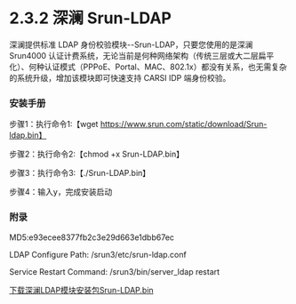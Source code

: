 # 2.3.2 深澜 Srun-LDAP

深澜提供标准 LDAP 身份校验模块--Srun-LDAP，只要您使用的是深澜 Srun4000 认证计费系统，无论当前是何种网络架构（传统三层或大二层扁平化）、何种认证模式（PPPoE、Portal、MAC、802.1x）都没有关系，也无需复杂的系统升级，增加该模块即可快速支持 CARSI IDP 端身份校验。

### 安装手册

步骤1：执行命令1:【wget https://www.srun.com/static/download/Srun-ldap.bin】

步骤2：执行命令2:【chmod +x Srun-LDAP.bin】

步骤3：执行命令3:【./Srun-LDAP.bin】

步骤4：输入y，完成安装启动

### 附录
MD5:e93ecee8377fb2c3e29d663e1dbb67ec

LDAP Configure Path: /srun3/etc/srun-ldap.conf

Service Restart Command: /srun3/bin/server_ldap restart

[下载深澜LDAP模块安装包Srun-LDAP.bin](https://www.srun.com/static/download/Srun-ldap.bin)


